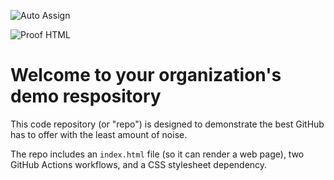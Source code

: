 ![Auto Assign](https://github.com/AAU-Dat/demo-repository/actions/workflows/auto-assign.yml/badge.svg)

![Proof HTML](https://github.com/AAU-Dat/demo-repository/actions/workflows/proof-html.yml/badge.svg)

# Welcome to your organization's demo respository
This code repository (or "repo") is designed to demonstrate the best GitHub has to offer with the least amount of noise.

The repo includes an `index.html` file (so it can render a web page), two GitHub Actions workflows, and a CSS stylesheet dependency.
